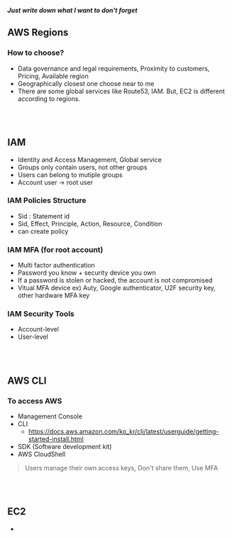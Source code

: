 ***Just write down what I want to don't forget***

## AWS Regions
### How to choose?
+ Data governance and legal requirements, Proximity to customers, Pricing, Available region
+ Geographically closest one choose near to me
+ There are some global services like Route53, IAM. But, EC2 is different according to regions.

<br><br>
## IAM
+ Identity and Access Management, Global service
+ Groups only contain users, not other groups
+ Users can belong to mutiple groups
+ Account user -> root user
### IAM Policies Structure
+ Sid : Statement id
+ Sid, Effect, Principle, Action, Resource, Condition
+ can create policy
### IAM MFA (for root account)
+ Multi factor authentication
+ Password you know + security device you own
+ If a password is stolen or hacked, the account is not compromised
+ Vitual MFA device ex) Auty, Google authenticator, U2F security key, other hardware MFA key
### IAM Security Tools
+ Account-level
+ User-level

<br><br>
## AWS CLI
### To access AWS
+ Management Console
+ CLI
  + https://docs.aws.amazon.com/ko_kr/cli/latest/userguide/getting-started-install.html
+ SDK (Software development kit)
+ AWS CloudShell
> Users manage their own access keys, Don't share them, Use MFA

<br><br>
## EC2
+ 

